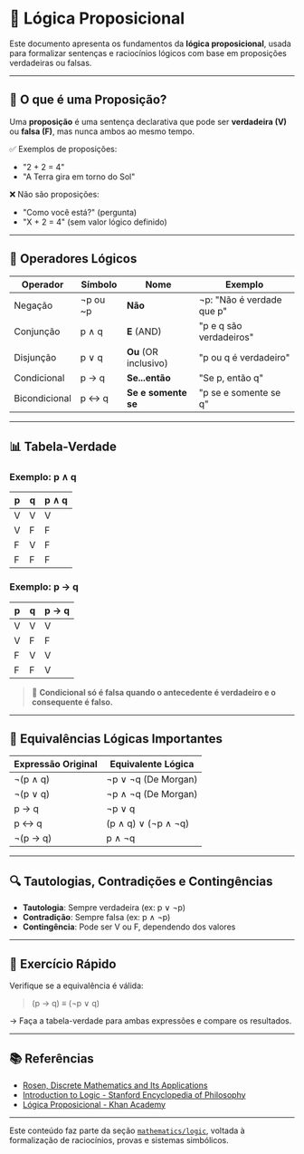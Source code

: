 # 🔢 Lógica Proposicional

Este documento apresenta os fundamentos da **lógica proposicional**, usada para formalizar sentenças e raciocínios lógicos com base em proposições verdadeiras ou falsas.

---

## 🧠 O que é uma Proposição?

Uma **proposição** é uma sentença declarativa que pode ser **verdadeira (V)** ou **falsa (F)**, mas nunca ambos ao mesmo tempo.

✅ Exemplos de proposições:
- "2 + 2 = 4"
- "A Terra gira em torno do Sol"

❌ Não são proposições:
- "Como você está?" (pergunta)
- "X + 2 = 4" (sem valor lógico definido)

---

## 🔁 Operadores Lógicos

| Operador       | Símbolo     | Nome                       | Exemplo                    |
|----------------|-------------|----------------------------|----------------------------|
| Negação        | ¬p ou ~p    | **Não**                    | ¬p: "Não é verdade que p"  |
| Conjunção      | p ∧ q       | **E** (AND)                | "p e q são verdadeiros"    |
| Disjunção      | p ∨ q       | **Ou** (OR inclusivo)      | "p ou q é verdadeiro"      |
| Condicional    | p → q       | **Se...então**             | "Se p, então q"            |
| Bicondicional  | p ↔ q       | **Se e somente se**        | "p se e somente se q"      |

---

## 📊 Tabela-Verdade

### Exemplo: p ∧ q

| p | q | p ∧ q |
|---|---|--------|
| V | V | V      |
| V | F | F      |
| F | V | F      |
| F | F | F      |

### Exemplo: p → q

| p | q | p → q |
|---|---|--------|
| V | V | V      |
| V | F | F      |
| F | V | V      |
| F | F | V      |

> 🧠 **Condicional só é falsa quando o antecedente é verdadeiro e o consequente é falso.**

---

## 🔄 Equivalências Lógicas Importantes

| Expressão Original       | Equivalente Lógica               |
|--------------------------|----------------------------------|
| ¬(p ∧ q)                 | ¬p ∨ ¬q   (De Morgan)            |
| ¬(p ∨ q)                 | ¬p ∧ ¬q   (De Morgan)            |
| p → q                    | ¬p ∨ q                           |
| p ↔ q                    | (p ∧ q) ∨ (¬p ∧ ¬q)              |
| ¬(p → q)                 | p ∧ ¬q                           |

---

## 🔍 Tautologias, Contradições e Contingências

- **Tautologia**: Sempre verdadeira (ex: p ∨ ¬p)
- **Contradição**: Sempre falsa (ex: p ∧ ¬p)
- **Contingência**: Pode ser V ou F, dependendo dos valores

---

## 🧪 Exercício Rápido

Verifique se a equivalência é válida:
> (p → q) ≡ (¬p ∨ q)

→ Faça a tabela-verdade para ambas expressões e compare os resultados.

---

## 📚 Referências

- [Rosen, Discrete Mathematics and Its Applications](https://www.mheducation.com/)
- [Introduction to Logic - Stanford Encyclopedia of Philosophy](https://plato.stanford.edu/entries/logic-classical/)
- [Lógica Proposicional - Khan Academy](https://pt.khanacademy.org/computing/computer-science/cryptography/logic/a/logic-notation)

---

Este conteúdo faz parte da seção [`mathematics/logic`](./), voltada à formalização de raciocínios, provas e sistemas simbólicos.
